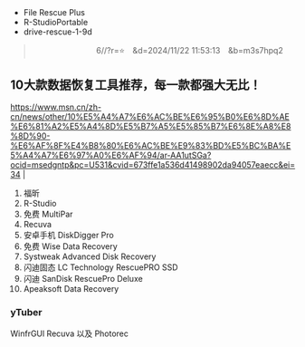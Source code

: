 ## 
- File Rescue Plus
- R-StudioPortable
- drive-rescue-1-9d

>　　　　　　　　6//?r=⭐　&d=2024/11/22 11:53:13　&b=m3s7hpq2
## 10大款数据恢复工具推荐，每一款都强大无比！
https://www.msn.cn/zh-cn/news/other/10%E5%A4%A7%E6%AC%BE%E6%95%B0%E6%8D%AE%E6%81%A2%E5%A4%8D%E5%B7%A5%E5%85%B7%E6%8E%A8%E8%8D%90-%E6%AF%8F%E4%B8%80%E6%AC%BE%E9%83%BD%E5%BC%BA%E5%A4%A7%E6%97%A0%E6%AF%94/ar-AA1utSGa?ocid=msedgntp&pc=U531&cvid=673ffe1a536d41498902da94057eaecc&ei=34
|
1. 福昕
2. R-Studio
3. 免费
MultiPar
4. Recuva
5. 安卓手机
DiskDigger Pro
6. 免费
Wise Data Recovery
7. Systweak Advanced Disk Recovery
8. 闪迪固态
LC Technology RescuePRO SSD
9. 闪迪
SanDisk RescuePro Deluxe
10. Apeaksoft Data Recovery

### yTuber
WinfrGUl Recuva 以及 Photorec

